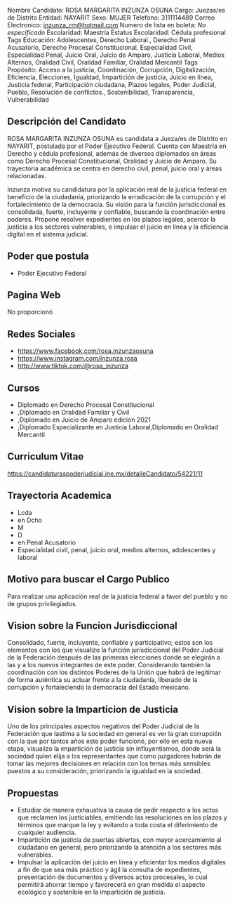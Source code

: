 Nombre Candidato: ROSA MARGARITA INZUNZA OSUNA
Cargo: Juezas/es de Distrito
Entidad: NAYARIT
Sexo: MUJER
Telefono: 3111114489
Correo Electronico: inzunza_rm@hotmail.com
Numero de lista en boleta: *No especificado*
Escolaridad: Maestría
Estatus Escolaridad: Cédula profesional
Tags Educación: Adolescentes, Derecho Laboral., Derecho Penal Acusatorio, Derecho Procesal Constitucional, Especialidad Civil, Especialidad Penal, Juicio Oral, Juicio de Amparo, Justicia Laboral, Medios Alternos, Oralidad Civil, Oralidad Familiar, Oralidad Mercantil
Tags Propósito: Acceso a la justicia, Coordinación, Corrupción, Digitalización, Eficiencia, Elecciones, Igualdad, Impartición de justicia, Juicio en línea, Justicia federal, Participación ciudadana, Plazos legales, Poder Judicial, Pueblo, Resolución de conflictos., Sostenibilidad, Transparencia, Vulnerabilidad


## Descripción del Candidato 

ROSA MARGARITA INZUNZA OSUNA es candidata a Jueza/es de Distrito en NAYARIT, postulada por el Poder Ejecutivo Federal. Cuenta con Maestría en Derecho y cédula profesional, además de diversos diplomados en áreas como Derecho Procesal Constitucional, Oralidad y Juicio de Amparo. Su trayectoria académica se centra en derecho civil, penal, juicio oral y áreas relacionadas. 

Inzunza motiva su candidatura por la aplicación real de la justicia federal en beneficio de la ciudadanía, priorizando la erradicación de la corrupción y el fortalecimiento de la democracia.  Su visión para la función jurisdiccional es consolidada, fuerte, incluyente y confiable, buscando la coordinación entre poderes. Propone resolver expedientes en los plazos legales, acercar la justicia a los sectores vulnerables, e impulsar el juicio en línea y la eficiencia digital en el sistema judicial.


## Poder que postula

- Poder Ejecutivo Federal


## Pagina Web

No proporcionó


## Redes Sociales

- https://www.facebook.com/rosa.inzunzaosuna
- https://www.instagram.com/inzunza.rosa
- http://www.tiktok.com/@rosa_inzunza


## Cursos

- Diplomado en Derecho Procesal Constitucional
- ,Diplomado en Oralidad Familiar y Civil
- ,Diplomado en Juicio de Amparo edición 2021
- ,Diplomado Especializante en Justicia Laboral,Diplomado en Oralidad Mercantil


## Curriculum Vitae

https://candidaturaspoderjudicial.ine.mx/detalleCandidato/54221/11


## Trayectoria Academica

- Lcda
- en Dcho
- M
- D
- en Penal Acusatorio
- Especialidad civil, penal, juicio oral, medios alternos, adolescentes y laboral


## Motivo para buscar el Cargo Publico

Para realizar una aplicación real de la justicia federal a favor del pueblo y no de grupos privilegiados.


## Vision sobre la Funcion Jurisdiccional

Consolidado, fuerte, incluyente, confiable y participativo; estos son los elementos con los que visualizo la función jurisdiccional del Poder Judicial de la Federación después de las primeras elecciones donde se elegirán a las y a los nuevos integrantes de este poder. Considerando también la coordinación con los distintos Poderes de la Unión que habrá de legitimar de forma auténtica su actuar frente a la ciudadanía, liberado de la corrupción y fortaleciendo la democracia del Estado mexicano.


## Vision sobre la Imparticion de Justicia

Uno de los principales aspectos negativos del Poder Judicial de la Federación que lastima a la sociedad en general es ver la gran corrupción con la que por tantos años este poder funcionó, por ello en esta nueva etapa, visualizo la impartición de justicia sin influyentismos, donde será la sociedad quien elija a los representantes que como juzgadores habrán de tomar las mejores decisiones en relación con los temas más sensibles puestos a su consideración, priorizando la igualdad en la sociedad.


## Propuestas

- Estudiar de manera exhaustiva la causa de pedir respecto a los actos que reclamen los justiciables, emitiendo las resoluciones en los plazos y términos que marque la ley y evitando a toda costa el diferimiento de cualquier audiencia.
- Impartición de justicia de puertas abiertas, con mayor acercamiento al ciudadano en general, pero priorizando la atención a los sectores más vulnerables.
- Impulsar la aplicación del juicio en línea y eficientar los medios digitales a fin de que sea más práctico y ágil la consulta de expedientes, presentación de documentos y diversos actos procesales, lo cual permitirá ahorrar tiempo y favorecerá en gran medida el aspecto ecológico y sostenible en la impartición de justicia.

